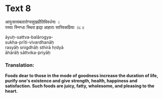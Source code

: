 # Text 8

आयुःसत्त्वबलारोग्यसुखप्रीतिविवर्धनाः ।  
रस्याः स्निग्धाः स्थिरा हृद्या आहाराः सात्त्विकप्रियाः ॥८॥

āyuḥ-sattva-balārogya-  
sukha-prīti-vivardhanāḥ  
rasyāḥ snigdhāḥ sthirā hṛdyā  
āhārāḥ sāttvika-priyāḥ



### Translation:

**Foods dear to those in the mode of goodness increase the duration of life, purify one's existence and give strength, health, happiness and satisfaction. Such foods are juicy, fatty, wholesome, and pleasing to the heart.**